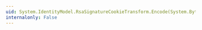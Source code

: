 ```yaml
---
uid: System.IdentityModel.RsaSignatureCookieTransform.Encode(System.Byte[])
internalonly: False
---
```

